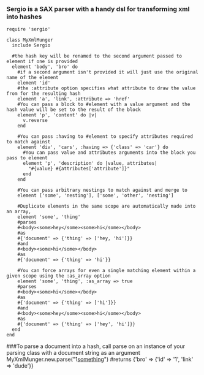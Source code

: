 <a href='http://www.youtube.com/watch?v=GaoLU6zKaws'><img src="http://i.imgur.com/HThQt.jpg" alt="" title="Hosted by imgur.com" /></a>
### Sergio is a SAX parser with a handy dsl for transforming xml into hashes
    require 'sergio'

    class MyXmlMunger
      include Sergio

      #the hash key will be renamed to the second argument passed to element if one is provided
      element 'body', 'bro' do
        #if a second argument isn't provided it will just use the original name of the element
        element 'id'
        #the :attribute option specifies what attribute to draw the value from for the resulting hash
        element 'a', 'link', :attribute => 'href'
        #You can pass a block to #element with a value argument and the hash value will be set to the result of the block
        element 'p', 'content' do |v|
          v.reverse
        end

        #You can pass :having to #element to specify attributes required to match against
        element 'div', 'cars', :having => {'class' => 'car'} do
          #You can pass value and attributes arguments into the block you pass to element
          element 'p', 'description' do |value, attributes|
            "#{value} #{attributes['attribute']}"
          end
        end

        #You can pass arbitrary nestings to match against and merge to
        element ['some', 'nesting'], ['some', 'other', 'nesting']

        #Duplicate elements in the same scope are automatically made into an array,
        element 'some', 'thing'
        #parses
        #<body><some>hey</some><some>hi</some></body>
        #as
        #{'document' => {'thing' => ['hey, 'hi']}}
        #and
        #<body><some>hi</some></body>
        #as
        #{'document' => {'thing' => 'hi'}}

        #You can force arrays for even a single matching element within a given scope using the :as_array option
        element 'some', 'thing', :as_array => true
        #parses
        #<body><some>hi</some></body>
        #as
        #{'document' => {'thing' => ['hi']}}
        #and
        #<body><some>hey</some><some>hi</some></body>
        #as
        #{'document' => {'thing' => ['hey', 'hi']}}
      end
    end

###To parse a document into a hash, call parse on an instance of your parsing class with a document string as an argument
    MyXmlMunger.new.parse("<body><id>1</id><a href='dude'>something</a></body>")
    #returns {'bro' => {'id' => '1', 'link' => 'dude'}}
